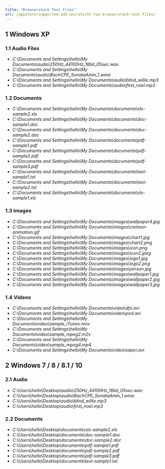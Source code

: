 ```yaml
---
title: "Browserstack Test Files"
url: /appstore/supported-add-ons/ats/ht-two-browserstack-test-files/
---
```


## 1 Windows XP

### 1.1 Audio Files

* *C:\Documents and Settings\hello\My Documents\audio\250Hz_44100Hz_16bit_05sec.wav*
* *C:\Documents and Settings\hello\My Documents\audio\BachCPE_SonataAmin_1.wma*
* *C:\Documents and Settings\hello\My Documents\audio\blind_willie.mp3*
* *C:\Documents and Settings\hello\My Documents\audio\first_noel.mp3*

### 1.2 Documents 

* *C:\Documents and Settings\hello\My Documents\documents\xls-sample2.xls*
* *C:\Documents and Settings\hello\My Documents\documents\doc-sample1.doc*
* *C:\Documents and Settings\hello\My Documents\documents\doc-sample2.doc*
* *C:\Documents and Settings\hello\My Documents\documents\pdf-sample1.pdf*
* *C:\Documents and Settings\hello\My Documents\documents\pdf-sample2.pdf*
* *C:\Documents and Settings\hello\My Documents\documents\pdf-sample3.pdf*
* *C:\Documents and Settings\hello\My Documents\documents\text-sample1.txt*
* *C:\Documents and Settings\hello\My Documents\documents\text-sample2.txt*
* *C:\Documents and Settings\hello\My Documents\documents\xls-sample1.xls*

### 1.3 Images

* *C:\Documents and Settings\hello\My Documents\images\wallpaper4.jpg*
* *C:\Documents and Settings\hello\My Documents\images\cartoon-animation.gif*
* *C:\Documents and Settings\hello\My Documents\images\chart1.jpg*
* *C:\Documents and Settings\hello\My Documents\images\chart2.png*
* *C:\Documents and Settings\hello\My Documents\images\icon.png*
* *C:\Documents and Settings\hello\My Documents\images\icon2.jpeg*
* *C:\Documents and Settings\hello\My Documents\images\logo1.jpg*
* *C:\Documents and Settings\hello\My Documents\images\logo2.png*
* *C:\Documents and Settings\hello\My Documents\images\person.jpg*
* *C:\Documents and Settings\hello\My Documents\images\wallpaper1.jpg*
* *C:\Documents and Settings\hello\My Documents\images\wallpaper2.jpg*
* *C:\Documents and Settings\hello\My Documents\images\wallpaper3.jpg*

### 1.4 Videos

* *C:\Documents and Settings\hello\My Documents\video\dfs.avi*
* *C:\Documents and Settings\hello\My Documents\video\pod.avi*
* *C:\Documents and Settings\hello\My Documents\video\sample_iTunes.mov*
* *C:\Documents and Settings\hello\My Documents\video\sample_mpeg2.m2v*
* *C:\Documents and Settings\hello\My Documents\video\sample_mpeg4.mp4*
* *C:\Documents and Settings\hello\My Documents\video\saper.avi*

## 2 Windows 7 / 8 / 8.1 / 10

### 2.1 Audio

* *C:\Users\hello\Desktop\audio\250Hz_44100Hz_16bit_05sec.wav*
* *C:\Users\hello\Desktop\audio\BachCPE_SonataAmin_1.wma*
* *C:\Users\hello\Desktop\audio\blind_willie.mp3*
* *C:\Users\hello\Desktop\audio\first_noel.mp3*

### 2.2 Documents

* *C:\Users\hello\Desktop\documents\xls-sample2.xls*
* *C:\Users\hello\Desktop\documents\doc-sample1.doc*
* *C:\Users\hello\Desktop\documents\doc-sample2.doc*
* *C:\Users\hello\Desktop\documents\pdf-sample1.pdf*
* *C:\Users\hello\Desktop\documents\pdf-sample2.pdf*
* *C:\Users\hello\Desktop\documents\pdf-sample3.pdf*
* *C:\Users\hello\Desktop\documents\text-sample1.txt*
